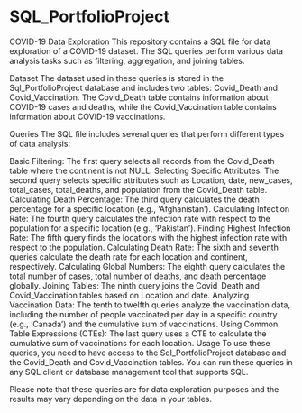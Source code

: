 # SQL_PortfolioProject
COVID-19 Data Exploration
This repository contains a SQL file for data exploration of a COVID-19 dataset. The SQL queries perform various data analysis tasks such as filtering, aggregation, and joining tables.

Dataset
The dataset used in these queries is stored in the Sql_PortfolioProject database and includes two tables: Covid_Death and Covid_Vaccination. The Covid_Death table contains information about COVID-19 cases and deaths, while the Covid_Vaccination table contains information about COVID-19 vaccinations.

Queries
The SQL file includes several queries that perform different types of data analysis:

Basic Filtering: The first query selects all records from the Covid_Death table where the continent is not NULL.
Selecting Specific Attributes: The second query selects specific attributes such as Location, date, new_cases, total_cases, total_deaths, and population from the Covid_Death table.
Calculating Death Percentage: The third query calculates the death percentage for a specific location (e.g., ‘Afghanistan’).
Calculating Infection Rate: The fourth query calculates the infection rate with respect to the population for a specific location (e.g., ‘Pakistan’).
Finding Highest Infection Rate: The fifth query finds the locations with the highest infection rate with respect to the population.
Calculating Death Rate: The sixth and seventh queries calculate the death rate for each location and continent, respectively.
Calculating Global Numbers: The eighth query calculates the total number of cases, total number of deaths, and death percentage globally.
Joining Tables: The ninth query joins the Covid_Death and Covid_Vaccination tables based on Location and date.
Analyzing Vaccination Data: The tenth to twelfth queries analyze the vaccination data, including the number of people vaccinated per day in a specific country (e.g., ‘Canada’) and the cumulative sum of vaccinations.
Using Common Table Expressions (CTEs): The last query uses a CTE to calculate the cumulative sum of vaccinations for each location.
Usage
To use these queries, you need to have access to the Sql_PortfolioProject database and the Covid_Death and Covid_Vaccination tables. You can run these queries in any SQL client or database management tool that supports SQL.

Please note that these queries are for data exploration purposes and the results may vary depending on the data in your tables.
